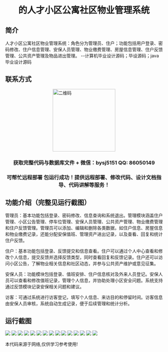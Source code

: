 <p><h1 align="center">的人才小区公寓社区物业管理系统</h1></p>

## 简介
人才小区公寓社区物业管理系统：角色分为管理员、住户；功能包括用户登录、密码修改、住户信息管理、安保人员管理、物业缴费管理、房屋信息管理、住户反馈管理、公共资产管理及物品进出管理。    --计算机毕业设计源码；毕设源码；java毕业设计源码


## 联系方式
<img src="https://bs-1329754181.cos.ap-shanghai.myqcloud.com/wx.jpg" alt="二维码" style="display: block; margin: 0 auto;" width="200px">
<p><h3 align="center">获取完整代码与数据库文件 + 微信：bysj5151 QQ: 86050149</h3></p>
<p><h3 align="center">可帮忙远程部署 包运行成功！提供远程部署、修改代码、设计文档指导、代码讲解等服务！</h3></p>

## 功能介绍（完整见运行截图）
管理员：基本功能包括登录、密码修改、信息查询和系统退出。管理模块涵盖住户管理、小区公告管理、停车位管理、安保人员管理、公共资产管理、物业缴费管理和住户反馈管理。管理员可以添加、编辑和删除各类数据，如住户信息、房屋信息和物业缴费记录，还能分配安保值班、管理资产进出记录，以及查看、回复和统计住户反馈。

住户：基本功能包括登录、反馈提交和信息查看。住户可以通过个人中心查看和修改个人信息，提交反馈并选择反馈类型，同时查看回复和反馈记录。住户还可以访问小区公告，了解物业相关信息和社区动态，并参与公共资产维护或意见征集。

安保人员：功能模块包括登录、值班安排、住户信息核对及外来人员登记。安保人员可以查看和修改值班记录，管理个人信息，并协助处理小区安全问题。系统支持通过反馈模块记录安保相关问题和建议。

访客：可通过系统进行访客登记，填写个人信息、来访目的和停留时间。访客信息由安保人员审核，系统自动生成记录，便于后续管理和统计分析。


## 运行截图
![](https://bs-1329754181.cos.ap-shanghai.myqcloud.com/ssm/TalentCommunityApartmentPropertyManagementSystem/img/001.jpg)
![](https://bs-1329754181.cos.ap-shanghai.myqcloud.com/ssm/TalentCommunityApartmentPropertyManagementSystem/img/002.jpg)
![](https://bs-1329754181.cos.ap-shanghai.myqcloud.com/ssm/TalentCommunityApartmentPropertyManagementSystem/img/003.jpg)
![](https://bs-1329754181.cos.ap-shanghai.myqcloud.com/ssm/TalentCommunityApartmentPropertyManagementSystem/img/004.jpg)
![](https://bs-1329754181.cos.ap-shanghai.myqcloud.com/ssm/TalentCommunityApartmentPropertyManagementSystem/img/005.jpg)
![](https://bs-1329754181.cos.ap-shanghai.myqcloud.com/ssm/TalentCommunityApartmentPropertyManagementSystem/img/006.jpg)
![](https://bs-1329754181.cos.ap-shanghai.myqcloud.com/ssm/TalentCommunityApartmentPropertyManagementSystem/img/007.jpg)
![](https://bs-1329754181.cos.ap-shanghai.myqcloud.com/ssm/TalentCommunityApartmentPropertyManagementSystem/img/008.jpg)
![](https://bs-1329754181.cos.ap-shanghai.myqcloud.com/ssm/TalentCommunityApartmentPropertyManagementSystem/img/009.jpg)
![](https://bs-1329754181.cos.ap-shanghai.myqcloud.com/ssm/TalentCommunityApartmentPropertyManagementSystem/img/010.jpg)
![](https://bs-1329754181.cos.ap-shanghai.myqcloud.com/ssm/TalentCommunityApartmentPropertyManagementSystem/img/011.jpg)
![](https://bs-1329754181.cos.ap-shanghai.myqcloud.com/ssm/TalentCommunityApartmentPropertyManagementSystem/img/012.jpg)
![](https://bs-1329754181.cos.ap-shanghai.myqcloud.com/ssm/TalentCommunityApartmentPropertyManagementSystem/img/013.jpg)
![](https://bs-1329754181.cos.ap-shanghai.myqcloud.com/ssm/TalentCommunityApartmentPropertyManagementSystem/img/014.jpg)
![](https://bs-1329754181.cos.ap-shanghai.myqcloud.com/ssm/TalentCommunityApartmentPropertyManagementSystem/img/015.jpg)

<p>本代码来源于网络,仅供学习参考使用!</p>
